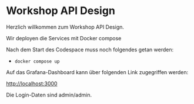 # Workshop API Design

Herzlich willkommen zum Workshop API Design.

Wir deployen die Services mit Docker compose

Nach dem Start des Codespace muss noch folgendes getan werden:
- `docker compose up`

Auf das Grafana-Dashboard kann über folgenden Link zugegriffen werden:

[http://localhost:3000](http://localhost:3000)

Die Login-Daten sind admin/admin.

